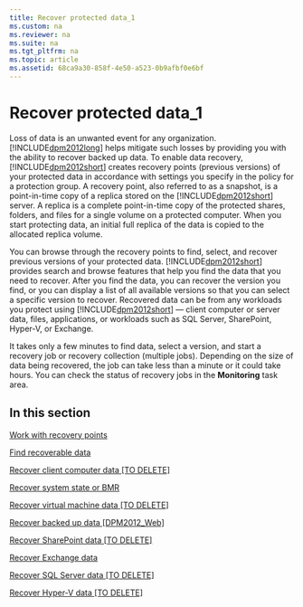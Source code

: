 ```yaml
---
title: Recover protected data_1
ms.custom: na
ms.reviewer: na
ms.suite: na
ms.tgt_pltfrm: na
ms.topic: article
ms.assetid: 68ca9a30-858f-4e50-a523-0b9afbf0e6bf
---
```

# Recover protected data_1
Loss of data is an unwanted event for any organization. [!INCLUDE[dpm2012long](Token/dpm2012long_md.md)] helps mitigate such losses by providing you with the ability to recover backed up data. To enable data recovery, [!INCLUDE[dpm2012short](Token/dpm2012short_md.md)] creates recovery points \(previous versions\) of your protected data in accordance with settings you specify in the policy for a protection group. A recovery point, also referred to as a snapshot, is a point\-in\-time copy of a replica stored on the [!INCLUDE[dpm2012short](Token/dpm2012short_md.md)] server. A replica is a complete point\-in\-time copy of the protected shares, folders, and files for a single volume on a protected computer. When you start protecting data, an initial full replica of the data is copied to the allocated replica volume.

You can browse through the recovery points to find, select, and recover previous versions of your protected data. [!INCLUDE[dpm2012short](Token/dpm2012short_md.md)] provides search and browse features that help you find the data that you need to recover. After you find the data, you can recover the version you find, or you can display a list of all available versions so that you can select a specific version to recover. Recovered data can be from any workloads you protect using [!INCLUDE[dpm2012short](Token/dpm2012short_md.md)] — client computer or server data, files, applications, or workloads such as SQL Server, SharePoint, Hyper\-V, or Exchange.

It takes only a few minutes to find data, select a version, and start a recovery job or recovery collection \(multiple jobs\). Depending on the size of data being recovered, the job can take less than a minute or it could take hours. You can check the status of recovery jobs in the **Monitoring** task area.

## In this section
[Work with recovery points](Work-with-recovery-points.md)

[Find recoverable data](Find-recoverable-data.md)

[Recover client computer data &#91;TO DELETE&#93;](assetId:///ba1d7ab2-41f9-4c2e-b2dd-5e5cfb4af9ab)

[Recover system state or BMR](Recover-system-state-or-BMR.md)

[Recover virtual machine data &#91;TO DELETE&#93;](assetId:///f4b0b4c4-ac5f-44f8-b66e-575a9b3d38fc)

[Recover backed up data &#91;DPM2012\_Web&#93;](assetId:///d755b1e4-ac20-4ee3-92d5-5c0cf028f87d)

[Recover SharePoint data &#91;TO DELETE&#93;](assetId:///6ee4cb68-5e6d-4d85-9f18-f1a1cd434221)

[Recover Exchange data](assetId:///68cf7c59-b7da-4e69-999a-99689c08d8eb)

[Recover SQL Server data &#91;TO DELETE&#93;](assetId:///8df7bffc-b96d-4906-8664-4d539d01cd9f)

[Recover Hyper\-V data &#91;TO DELETE&#93;](assetId:///673b31ee-24a2-41cc-90af-dcbba319f89b)


